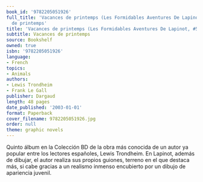 ```yaml
---
book_id: '9782205051926'
full_title: 'Vacances de printemps (Les Formidables Aventures De Lapinot, #5): Vacances
  de printemps'
title: 'Vacances de printemps (Les Formidables Aventures De Lapinot, #5)'
subtitle: Vacances de printemps
source: Bookshelf
owned: true
isbn: '9782205051926'
language:
- French
topics:
- Animals
authors:
- Lewis Trondheim
- Frank Le Gall
publisher: Dargaud
length: 48 pages
date_published: '2003-01-01'
format: Paperback
cover_filename: 9782205051926.jpg
order: null
theme: graphic novels
---
```

Quinto álbum en la Colección BD de la obra más conocida de un autor ya popular entre los lectores españoles, Lewis Trondheim.
En Lapinot, además de dibujar, el autor realiza sus propios guiones, terreno en el que destaca más, si cabe gracias a un realismo inmenso encubierto por un dibujo de apariencia juvenil.
